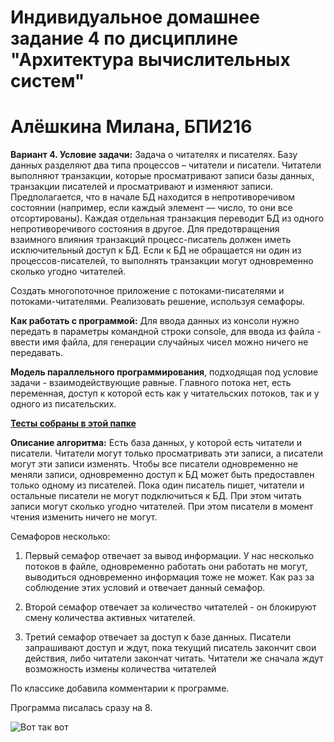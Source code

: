 # __Индивидуальное домашнее задание 4 по дисциплине "Архитектура вычислительных систем"__

# __Алёшкина Милана, БПИ216__

__Вариант 4. Условие задачи:__ Задача о читателях и писателях. Базу данных разделяют два типа процессов – читатели и писатели. Читатели выполняют транзакции, которые
просматривают записи базы данных, транзакции писателей и просматривают
и изменяют записи. Предполагается, что в начале БД находится в непротиворечивом состоянии (например, если каждый элемент — число, то они все отсортированы). Каждая отдельная транзакция переводит БД из одного непротиворечивого состояния в другое. Для предотвращения взаимного влияния
транзакций процесс-писатель должен иметь исключительный доступ к БД.
Если к БД не обращается ни один из процессов-писателей, то выполнять транзакции могут одновременно сколько угодно читателей. 

Создать многопоточное приложение с потоками-писателями и потоками-читателями. Реализовать решение, используя семафоры.

__Как работать с программой:__
Для ввода данных из консоли нужно передать в параметры командной строки console, для ввода из файла - ввести имя файла, для генерации случайных чисел можно ничего не передавать.

__Модель параллельного программирования__, подходящая под условие задачи - взаимодействующие равные. Главного потока нет, есть переменная, доступ к которой есть как у читательских потоков, так и у одного из писательских. 

[__Тесты собраны в этой папке__](https://github.com/milashkinaa/CS-Architecture-IHW4/tree/main/tests)

__Описание алгоритма:__ 
Есть база данных, у которой есть читатели и писатели. Читатели могут только просматривать эти записи, а писатели могут эти записи изменять. Чтобы все писатели одновременно не меняли записи, одновременно доступ к БД может быть предоставлен только одному из писателей. Пока один писатель пишет, читатели и остальные писатели не могут подключиться к БД. При этом читать записи могут сколько угодно читателей. При этом писатели в момент чтения изменить ничего не могут.

Семафоров несколько:

1. Первый семафор отвечает за вывод информации. У нас несколько потоков в файле, одновременно работать они работать не могут, выводиться одновременно информация тоже не может. Как раз за соблюдение этих условий и отвечает данный семафор.

2. Второй семафор отвечает за количество читателей - он блокируют смену количества активных читателей. 

3. Третий семафор отвечает за доступ к базе данных. Писатели запрашивают доступ и ждут, пока текущий писатель закончит свои действия, либо читатели закончат читать. Читатели же сначала ждут возможность измены количества читателей

По классике добавила комментарии к программе.

Программа писалась сразу на 8.

![Вот так вот]( https://sun9-14.userapi.com/impg/d7X2BONunlIASqUJ8l6vPHhb73_QN9KGqAXibA/zx0cejGPZZc.jpg?size=604x604&quality=96&sign=9c2ebb1f41118fab8ab709324c28a8e2&type=album "Вот так вот")
